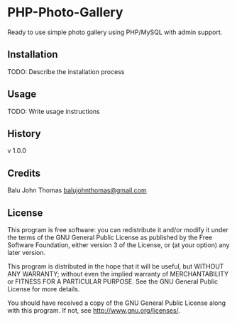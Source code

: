 # PHP-Photo-Gallery

Ready to use simple photo gallery using PHP/MySQL with admin support.

## Installation

TODO: Describe the installation process

## Usage

TODO: Write usage instructions

## History

v 1.0.0

## Credits

Balu John Thomas <balujohnthomas@gmail.com>

## License

This program is free software: you can redistribute it and/or modify it under the terms of the GNU General Public License as published by the Free Software Foundation, either version 3 of the License, or (at your option) any later version.

This program is distributed in the hope that it will be useful, but WITHOUT ANY WARRANTY; without even the implied warranty of MERCHANTABILITY or FITNESS FOR A PARTICULAR PURPOSE.  See the GNU General Public License for more details.

You should have received a copy of the GNU General Public License along with this program.  If not, see <http://www.gnu.org/licenses/>.
